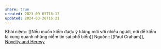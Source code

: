 ```yaml
---
share: true
created: 2023-09-05T16:17
updated: 2024-03-20T16:21
---
```

Khái niệm:: 
[[Nếu muốn kiếm được ý tưởng mới với nhiều người, nơi dễ kiếm là xung quanh những niềm tin sai phổ biến]] 
Nguồn:: [[Paul Graham]], [Novelty and Heresy](https://paulgraham.com/nov.html)